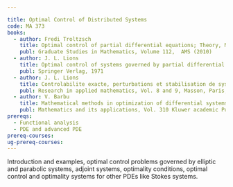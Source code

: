 ```yaml
---

title: Optimal Control of Distributed Systems
code: MA 373
books:
  - author: Fredi Troltzsch
    title: Optimal control of partial differential equations; Theory, Methods and Applications
    publ: Graduate Studies in Mathematics, Volume 112,  AMS (2010)
  - author: J. L. Lions
    title: Optimal control of systems governed by partial differential equations
    publ: Springer Verlag, 1971
  - author: J. L. Lions
    title: Controlabilite exacte, perturbations et stabilisation de systems distribues, Tome 1 and 2
    publ: Research in applied mathematics, Vol. 8 and 9, Masson, Paris, 1988
  - author: V. Barbu
    title: Mathematical methods in optimization of differential systems
    publ: Mathematics and its applications, Vol. 310 Kluwer academic Publishers, 1994
prereqs:
  - Functional analysis
  - PDE and advanced PDE
prereq-courses: 
ug-prereq-courses: 
---
```



Introduction and examples, optimal control problems governed by elliptic and parabolic systems, adjoint systems, optimality conditions, optimal control and optimality systems for other PDEs like Stokes systems.
